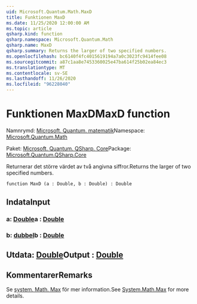 ```yaml
---
uid: Microsoft.Quantum.Math.MaxD
title: Funktionen MaxD
ms.date: 11/25/2020 12:00:00 AM
ms.topic: article
qsharp.kind: function
qsharp.namespace: Microsoft.Quantum.Math
qsharp.name: MaxD
qsharp.summary: Returns the larger of two specified numbers.
ms.openlocfilehash: bc6140f4fc4015619194a7a0c3023fc9414fee08
ms.sourcegitcommit: a87c1aa8e7453360025e47ba614f25b02ea84ec3
ms.translationtype: MT
ms.contentlocale: sv-SE
ms.lasthandoff: 11/26/2020
ms.locfileid: "96228040"
---
```

# <a name="maxd-function"></a><span data-ttu-id="f0c99-102">Funktionen MaxD</span><span class="sxs-lookup"><span data-stu-id="f0c99-102">MaxD function</span></span>

<span data-ttu-id="f0c99-103">Namnrymd: [Microsoft. Quantum. matematik](xref:Microsoft.Quantum.Math)</span><span class="sxs-lookup"><span data-stu-id="f0c99-103">Namespace: [Microsoft.Quantum.Math](xref:Microsoft.Quantum.Math)</span></span>

<span data-ttu-id="f0c99-104">Paket: [Microsoft. Quantum. QSharp. Core](https://nuget.org/packages/Microsoft.Quantum.QSharp.Core)</span><span class="sxs-lookup"><span data-stu-id="f0c99-104">Package: [Microsoft.Quantum.QSharp.Core](https://nuget.org/packages/Microsoft.Quantum.QSharp.Core)</span></span>


<span data-ttu-id="f0c99-105">Returnerar det större värdet av två angivna siffror.</span><span class="sxs-lookup"><span data-stu-id="f0c99-105">Returns the larger of two specified numbers.</span></span>

```qsharp
function MaxD (a : Double, b : Double) : Double
```


## <a name="input"></a><span data-ttu-id="f0c99-106">Indata</span><span class="sxs-lookup"><span data-stu-id="f0c99-106">Input</span></span>

### <a name="a--double"></a><span data-ttu-id="f0c99-107">a: [Double](xref:microsoft.quantum.lang-ref.double)</span><span class="sxs-lookup"><span data-stu-id="f0c99-107">a : [Double](xref:microsoft.quantum.lang-ref.double)</span></span>




### <a name="b--double"></a><span data-ttu-id="f0c99-108">b: [dubbel](xref:microsoft.quantum.lang-ref.double)</span><span class="sxs-lookup"><span data-stu-id="f0c99-108">b : [Double](xref:microsoft.quantum.lang-ref.double)</span></span>





## <a name="output--double"></a><span data-ttu-id="f0c99-109">Utdata: [Double](xref:microsoft.quantum.lang-ref.double)</span><span class="sxs-lookup"><span data-stu-id="f0c99-109">Output : [Double](xref:microsoft.quantum.lang-ref.double)</span></span>



## <a name="remarks"></a><span data-ttu-id="f0c99-110">Kommentarer</span><span class="sxs-lookup"><span data-stu-id="f0c99-110">Remarks</span></span>

<span data-ttu-id="f0c99-111">Se [system. Math. Max](https://docs.microsoft.com/dotnet/api/system.math.max) för mer information.</span><span class="sxs-lookup"><span data-stu-id="f0c99-111">See [System.Math.Max](https://docs.microsoft.com/dotnet/api/system.math.max) for more details.</span></span>
